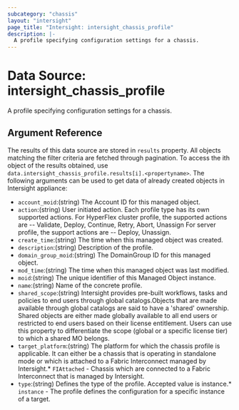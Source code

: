 ```yaml
---
subcategory: "chassis"
layout: "intersight"
page_title: "Intersight: intersight_chassis_profile"
description: |-
  A profile specifying configuration settings for a chassis.
---
```


# Data Source: intersight_chassis_profile
A profile specifying configuration settings for a chassis.
## Argument Reference
The results of this data source are stored in `results` property.
All objects matching the filter criteria are fetched through pagination.
To access the ith object of the results obtained, use `data.intersight_chassis_profile.results[i].<propertyname>`.
The following arguments can be used to get data of already created objects in Intersight appliance:
* `account_moid`:(string) The Account ID for this managed object. 
* `action`:(string) User initiated action. Each profile type has its own supported actions. For HyperFlex cluster profile, the supported actions are -- Validate, Deploy, Continue, Retry, Abort, Unassign For server profile, the support actions are -- Deploy, Unassign. 
* `create_time`:(string) The time when this managed object was created. 
* `description`:(string) Description of the profile. 
* `domain_group_moid`:(string) The DomainGroup ID for this managed object. 
* `mod_time`:(string) The time when this managed object was last modified. 
* `moid`:(string) The unique identifier of this Managed Object instance. 
* `name`:(string) Name of the concrete profile. 
* `shared_scope`:(string) Intersight provides pre-built workflows, tasks and policies to end users through global catalogs.Objects that are made available through global catalogs are said to have a 'shared' ownership. Shared objects are either made globally available to all end users or restricted to end users based on their license entitlement. Users can use this property to differentiate the scope (global or a specific license tier) to which a shared MO belongs. 
* `target_platform`:(string) The platform for which the chassis profile is applicable. It can either be a chassis that is operating in standalone mode or which is attached to a Fabric Interconnect managed by Intersight.* `FIAttached` - Chassis which are connected to a Fabric Interconnect that is managed by Intersight. 
* `type`:(string) Defines the type of the profile. Accepted value is instance.* `instance` - The profile defines the configuration for a specific instance of a target. 
 